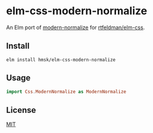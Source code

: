 # elm-css-modern-normalize

An Elm port of [modern-normalize](https://github.com/sindresorhus/modern-normalize) for [rtfeldman/elm-css](https://package.elm-lang.org/packages/rtfeldman/elm-css/latest/).

## Install

```
elm install hmsk/elm-css-modern-normalize
```

## Usage

```elm
import Css.ModernNormalize as ModernNormalize
```

## License

[MIT](/LICENSE)
